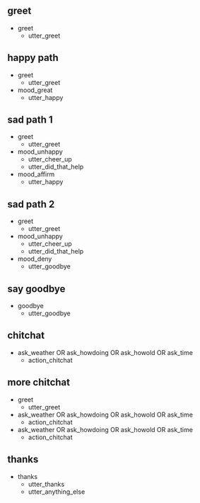 ## greet
* greet
  - utter_greet

## happy path               <!-- name of the story - just for debugging -->
* greet              
  - utter_greet
* mood_great               <!-- user utterance, in format _intent[entities] -->
  - utter_happy

## sad path 1               <!-- this is already the start of the next story -->
* greet
  - utter_greet             <!-- action of the bot to execute -->
* mood_unhappy
  - utter_cheer_up
  - utter_did_that_help
* mood_affirm
  - utter_happy

## sad path 2
* greet
  - utter_greet
* mood_unhappy
  - utter_cheer_up
  - utter_did_that_help
* mood_deny
  - utter_goodbye

## say goodbye
* goodbye
  - utter_goodbye

## chitchat
* ask_weather OR ask_howdoing OR ask_howold OR ask_time
  - action_chitchat

## more chitchat
* greet
  - utter_greet
* ask_weather OR ask_howdoing OR ask_howold OR ask_time
  - action_chitchat
* ask_weather OR ask_howdoing OR ask_howold OR ask_time
  - action_chitchat

## thanks
* thanks
  - utter_thanks
  - utter_anything_else
